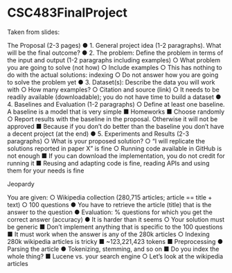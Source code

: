 # CSC483FinalProject

Taken from slides:

The Proposal (2-3 pages)
● 1. General project idea (1-2 paragraphs). What will be the final outcome?
● 2. The problem: Define the problem in terms of the input and output (1-2
paragraphs including examples)
○ What problem you are going to solve (not how)
○ Include examples
○ This has nothing to do with the actual solutions: indexing
○ Do not answer how you are going to solve the problem yet
● 3. Dataset(s): Describe the data you will work with
○ How many examples?
○ Citation and source (link)
○ It needs to be readily available (downloadable); you do not have time to build a dataset
● 4. Baselines and Evaluation (1-2 paragraphs)
○ Define at least one baseline. A baseline is a model that is very simple
■ Homeworks
■ Choose randomly
○ Report results with the baseline in the proposal. Otherwise it will not be approved
■ Because if you don’t do better than the baseline you don’t have a decent project (at the
end)
● 5. Experiments and Results (2-3 paragraphs)
○ What is your proposed solution?
○ “I will replicate the solutions reported in paper X” is fine
○ Running code available in GitHub is not enough
■ If you can download the implementation, you do not credit for running it
■ Reusing and adapting code is fine, reading APIs and using them for your needs is fine



Jeopardy

You are given:
○ Wikipedia collection (280,715 articles; article == title + text)
○ 100 questions
● You have to retrieve the article (title) that is the answer to the question
● Evaluation: % questions for which you get the correct answer (accuracy)
● It is harder than it seems
○ Your solution must be generic
■ Don’t implement anything that is specific to the 100 questions
■ It must work when the answer is any of the 280k articles
○ Indexing 280k wikipedia articles is tricky
■ ~123,221,423 tokens
■ Preprocessing
● Parsing the article
● Tokenizing, stemming, and so on
■ Do you index the whole thing?
■ Lucene vs. your search engine
○ Let’s look at the wikipedia articles
